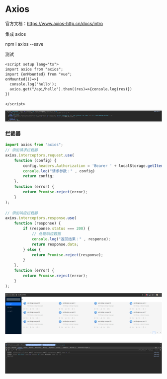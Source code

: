 # Axios

官方文档：<https://www.axios-http.cn/docs/intro>

集成 axios

npm i axios --save

测试
```vue
<script setup lang="ts">
import axios from "axios";
import {onMounted} from "vue";
onMounted(()=>{
  console.log('hello');
  axios.get("/api/hello").then((res)=>{console.log(res)})
})

</script>
```

![alt text](img/image.png)

### 拦截器

```ts
import axios from "axios";
// 添加请求拦截器
axios.interceptors.request.use(
    function (config) {
        config.headers.Authorization = 'Bearer ' + localStorage.getItem('token');
        console.log("请求参数：" , config)
        return config;
    },
    function (error) {
        return Promise.reject(error);
    }
);

// 添加响应拦截器
axios.interceptors.response.use(
    function (response) {
        if (response.status === 200) {
            // 处理响应数据
            console.log("返回结果：" , response);
            return response.data;
        } else {
            return Promise.reject(response);
        }
    },
    function (error) {
        return Promise.reject(error);
    }
);
```

![alt text](img/image-1.png)
